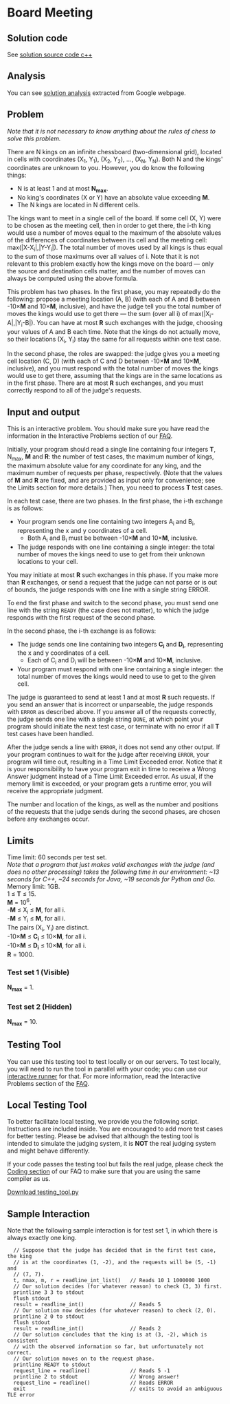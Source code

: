# Board Meeting

## Solution code

See [solution source code c++](/World%20Finals/Board%20Meeting/solution.cpp)

## Analysis

You can see [solution analysis](/World%20Finals/Board%20Meeting/analysis.md) extracted from Google webpage.

## Problem

_Note that it is not necessary to know anything about the rules of chess to solve this problem._

There are N kings on an infinite chessboard (two-dimensional grid), located in cells with coordinates (X<sub>1</sub>, Y<sub>1</sub>), (X<sub>2</sub>, Y<sub>2</sub>), ..., (X<sub>N</sub>, Y<sub>N</sub>). Both N and the kings' coordinates are unknown to you. However, you do know the following things:

- N is at least 1 and at most **N<sub>max</sub>**.
- No king's coordinates (X or Y) have an absolute value exceeding **M**.
- The N kings are located in N different cells.

The kings want to meet in a single cell of the board. If some cell (X, Y) were to be chosen as the meeting cell, then in order to get there, the i-th king would use a number of moves equal to the maximum of the absolute values of the differences of coordinates between its cell and the meeting cell: max(|X-X<sub>i</sub>|,|Y-Y<sub>i</sub>|). The total number of moves used by all kings is thus equal to the sum of those maximums over all values of i. Note that it is not relevant to this problem exactly how the kings move on the board — only the source and destination cells matter, and the number of moves can always be computed using the above formula.

This problem has two phases. In the first phase, you may repeatedly do the following: propose a meeting location (A, B) (with each of A and B between -10×**M** and 10×**M**, inclusive), and have the judge tell you the total number of moves the kings would use to get there — the sum (over all i) of max(|X<sub>i</sub>-A|,|Y<sub>i</sub>-B|). You can have at most **R** such exchanges with the judge, choosing your values of A and B each time. Note that the kings do not actually move, so their locations (X<sub>i</sub>, Y<sub>i</sub>) stay the same for all requests within one test case.

In the second phase, the roles are swapped: the judge gives you a meeting cell location (C, D) (with each of C and D between -10×**M** and 10×**M**, inclusive), and you must respond with the total number of moves the kings would use to get there, assuming that the kings are in the same locations as in the first phase. There are at most **R** such exchanges, and you must correctly respond to all of the judge's requests.

## Input and output

This is an interactive problem. You should make sure you have read the information in the Interactive Problems section of our [FAQ](https://codingcompetitions.withgoogle.com/codejam/faq).

Initially, your program should read a single line containing four integers **T**, N<sub>max</sub>, **M** and **R**: the number of test cases, the maximum number of kings, the maximum absolute value for any coordinate for any king, and the maximum number of requests per phase, respectively. (Note that the values of **M** and **R** are fixed, and are provided as input only for convenience; see the Limits section for more details.) Then, you need to process **T** test cases.

In each test case, there are two phases. In the first phase, the i-th exchange is as follows:

- Your program sends one line containing two integers A<sub>i</sub> and B<sub>i</sub>, representing the x and y coordinates of a cell.
  - Both A<sub>i</sub> and B<sub>i</sub> must be between -10×**M** and 10×**M**, inclusive.
- The judge responds with one line containing a single integer: the total number of moves the kings need to use to get from their unknown locations to your cell.

You may initiate at most **R** such exchanges in this phase. If you make more than **R** exchanges, or send a request that the judge can not parse or is out of bounds, the judge responds with one line with a single string ERROR.

To end the first phase and switch to the second phase, you must send one line with the string `READY` (the case does not matter), to which the judge responds with the first request of the second phase.

In the second phase, the i-th exchange is as follows:

- The judge sends one line containing two integers **C<sub>i</sub>** and **D<sub>i</sub>**, representing the x and y coordinates of a cell.
  - Each of C<sub>i</sub> and D<sub>i</sub> will be between -10×**M** and 10×**M**, inclusive.
- Your program must respond with one line containing a single integer: the total number of moves the kings would need to use to get to the given cell.

The judge is guaranteed to send at least 1 and at most **R** such requests. If you send an answer that is incorrect or unparseable, the judge responds with `ERROR` as described above. If you answer all of the requests correctly, the judge sends one line with a single string `DONE`, at which point your program should initiate the next test case, or terminate with no error if all **T** test cases have been handled.

After the judge sends a line with `ERROR`, it does not send any other output. If your program continues to wait for the judge after receiving `ERROR`, your program will time out, resulting in a Time Limit Exceeded error. Notice that it is your responsibility to have your program exit in time to receive a Wrong Answer judgment instead of a Time Limit Exceeded error. As usual, if the memory limit is exceeded, or your program gets a runtime error, you will receive the appropriate judgment.

The number and location of the kings, as well as the number and positions of the requests that the judge sends during the second phases, are chosen before any exchanges occur.

## Limits

Time limit: 60 seconds per test set.<br>
_Note that a program that just makes valid exchanges with the judge (and does no other processing) takes the following time in our environment: ~13 seconds for C++, ~24 seconds for Java, ~19 seconds for Python and Go._<br>
Memory limit: 1GB.<br>
1 ≤ **T** ≤ 15.<br>
**M** = 10<sup>6</sup>.<br> -**M** ≤ X<sub>i</sub> ≤ **M**, for all i.<br> -**M** ≤ Y<sub>i</sub> ≤ **M**, for all i.<br>
The pairs (X<sub>i</sub>, Y<sub>i</sub>) are distinct.<br>
-10×**M** ≤ **C<sub>i</sub>** ≤ 10×**M**, for all i.<br>
-10×**M** ≤ **D<sub>i</sub>** ≤ 10×**M**, for all i.<br>
**R** = 1000.

### Test set 1 (Visible)

**N<sub>max</sub>** = 1.

### Test set 2 (Hidden)

**N<sub>max</sub>** = 10.

## Testing Tool

You can use this testing tool to test locally or on our servers. To test locally, you will need to run the tool in parallel with your code; you can use our [interactive runner](/World%20Finals/Board%20Meeting/interactive_runner.py) for that. For more information, read the Interactive Problems section of the [FAQ](https://codingcompetitions.withgoogle.com/codejam/faq).

## Local Testing Tool

To better facilitate local testing, we provide you the following script. Instructions are included inside. You are encouraged to add more test cases for better testing. Please be advised that although the testing tool is intended to simulate the judging system, it is **NOT** the real judging system and might behave differently.

If your code passes the testing tool but fails the real judge, please check the [Coding section](https://codingcompetitions.withgoogle.com/codejam/faq#coding) of our FAQ to make sure that you are using the same compiler as us.

[Download testing_tool.py](/World%20Finals/Board%20Meeting/testing_tool.py)

## Sample Interaction

Note that the following sample interaction is for test set 1, in which there is always exactly one king.

```
  // Suppose that the judge has decided that in the first test case, the king
  // is at the coordinates (1, -2), and the requests will be (5, -1) and
  // (7, 7).
  t, nmax, m, r = readline_int_list()   // Reads 10 1 1000000 1000
  // Our solution decides (for whatever reason) to check (3, 3) first.
  printline 3 3 to stdout
  flush stdout
  result = readline_int()               // Reads 5
  // Our solution now decides (for whatever reason) to check (2, 0).
  printline 2 0 to stdout
  flush stdout
  result = readline_int()               // Reads 2
  // Our solution concludes that the king is at (3, -2), which is consistent
  // with the observed information so far, but unfortunately not correct.
  // Our solution moves on to the request phase.
  printline READY to stdout
  request_line = readline()             // Reads 5 -1
  printline 2 to stdout                 // Wrong answer!
  request_line = readline()             // Reads ERROR
  exit                                  // exits to avoid an ambiguous TLE error
```
